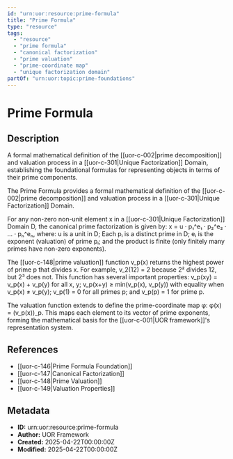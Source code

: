 ```yaml
---
id: "urn:uor:resource:prime-formula"
title: "Prime Formula"
type: "resource"
tags:
  - "resource"
  - "prime formula"
  - "canonical factorization"
  - "prime valuation"
  - "prime-coordinate map"
  - "unique factorization domain"
partOf: "urn:uor:topic:prime-foundations"
---
```


# Prime Formula

## Description

A formal mathematical definition of the [[uor-c-002|prime decomposition]] and valuation process in a [[uor-c-301|Unique Factorization]] Domain, establishing the foundational formulas for representing objects in terms of their prime components.

The Prime Formula provides a formal mathematical definition of the [[uor-c-002|prime decomposition]] and valuation process in a [[uor-c-301|Unique Factorization]] Domain.

For any non-zero non-unit element x in a [[uor-c-301|Unique Factorization]] Domain D, the canonical prime factorization is given by: x = u · p₁^e₁ · p₂^e₂ · ... · pₙ^eₙ, where: u is a unit in D; Each pᵢ is a distinct prime in D; eᵢ is the exponent (valuation) of prime pᵢ; and the product is finite (only finitely many primes have non-zero exponents).

The [[uor-c-148|prime valuation]] function v_p(x) returns the highest power of prime p that divides x. For example, v_2(12) = 2 because 2² divides 12, but 2³ does not. This function has several important properties: v_p(xy) = v_p(x) + v_p(y) for all x, y; v_p(x+y) ≥ min(v_p(x), v_p(y)) with equality when v_p(x) ≠ v_p(y); v_p(1) = 0 for all primes p; and v_p(p) = 1 for prime p.

The valuation function extends to define the prime-coordinate map φ: φ(x) = (v_p(x))_p. This maps each element to its vector of prime exponents, forming the mathematical basis for the [[uor-c-001|UOR framework]]'s representation system.

## References

- [[uor-c-146|Prime Formula Foundation]]
- [[uor-c-147|Canonical Factorization]]
- [[uor-c-148|Prime Valuation]]
- [[uor-c-149|Valuation Properties]]

## Metadata

- **ID:** urn:uor:resource:prime-formula
- **Author:** UOR Framework
- **Created:** 2025-04-22T00:00:00Z
- **Modified:** 2025-04-22T00:00:00Z

